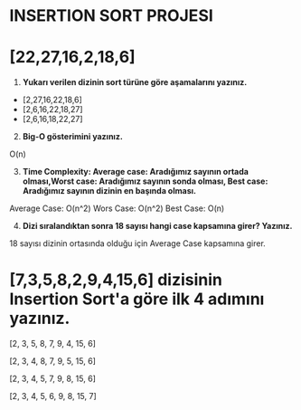 # INSERTION SORT PROJESI

#  **[22,27,16,2,18,6]**

1. **Yukarı verilen dizinin sort türüne göre aşamalarını yazınız.**

- [2,27,16,22,18,6]
- [2,6,16,22,18,27]
- [2,6,16,18,22,27]

2. **Big-O gösterimini yazınız.**

O(n)

3. **Time Complexity: Average case: Aradığımız sayının ortada olması,Worst case: Aradığımız sayının sonda olması, Best case: Aradığımız sayının dizinin en başında olması.**

Average Case: O(n^2) Wors Case: O(n^2) Best Case: O(n)

4. **Dizi sıralandıktan sonra 18 sayısı hangi case kapsamına girer? Yazınız.**

18 sayısı dizinin ortasında olduğu için Average Case kapsamına girer. 

# [7,3,5,8,2,9,4,15,6] dizisinin Insertion Sort'a göre ilk 4 adımını yazınız. #

[2, 3, 5, 8, 7, 9, 4, 15, 6]

[2, 3, 4, 8, 7, 9, 5, 15, 6]

[2, 3, 4, 5, 7, 9, 8, 15, 6]

[2, 3, 4, 5, 6, 9, 8, 15, 7]
